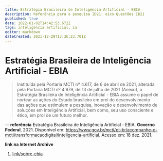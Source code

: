 ```yaml
---
title: Estratégia Brasileira de Inteligência Artificial - EBIA
description: Referência para a pesquisa ID21: eixo Questões ID21
published: true
date: 2022-01-02T14:42:53.672Z
tags: inteligência artificial, ia
editor: markdown
dateCreated: 2021-12-29T13:36:23.701Z
---
```


# Estratégia Brasileira de Inteligência Artificial - EBIA
> Instituída pela Portaria MCTI nº 4.617, de 6 de abril de 2021, alterada pela Portaria MCTI nº 4.979, de 13 de julho de 2021 (Anexo), a Estratégia Brasileira de Inteligência Artificial - EBIA assume o papel de nortear as ações do Estado brasileiro em prol do desenvolvimento das ações que estimulem a pesquisa, inovação e desenvolvimento de soluções em Inteligência Artificial, bem como, seu uso consciente e ético, em prol de um futuro melhor.

--
**referência**
Estratégia Brasileira de Inteligência Artificial - EBIA. **Governo Federal**, 2021. Disponível em: https://www.gov.br/mcti/pt-br/acompanhe-o-mcti/transformacaodigital/inteligencia-artificial. Acesso em: 18 dez. 2021.

**link na Internet Archive**

1. [link/sobre-ebia](https://web.archive.org/web/20210506041933/https://www.gov.br/mcti/pt-br/acompanhe-o-mcti/transformacaodigital/inteligencia-artificial)
